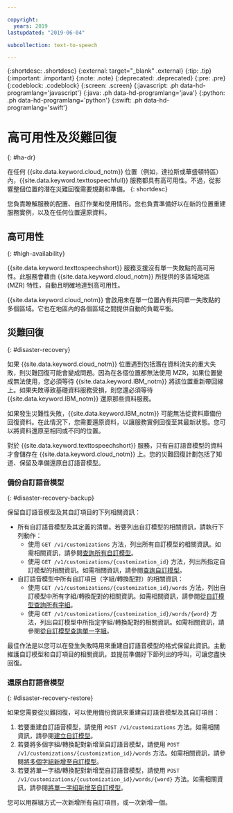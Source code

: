 ```yaml
---

copyright:
  years: 2019
lastupdated: "2019-06-04"

subcollection: text-to-speech

---
```


{:shortdesc: .shortdesc}
{:external: target="_blank" .external}
{:tip: .tip}
{:important: .important}
{:note: .note}
{:deprecated: .deprecated}
{:pre: .pre}
{:codeblock: .codeblock}
{:screen: .screen}
{:javascript: .ph data-hd-programlang='javascript'}
{:java: .ph data-hd-programlang='java'}
{:python: .ph data-hd-programlang='python'}
{:swift: .ph data-hd-programlang='swift'}

# 高可用性及災難回復
{: #ha-dr}

在任何 {{site.data.keyword.cloud_notm}} 位置（例如，達拉斯或華盛頓特區）內，{{site.data.keyword.texttospeechfull}} 服務都具有高可用性。不過，從影響整個位置的潛在災難回復需要規劃和準備。
{: shortdesc}

您負責瞭解服務的配置、自訂作業和使用情形。您也負責準備好以在新的位置重建服務實例，以及在任何位置還原資料。

## 高可用性
{: #high-availability}

{{site.data.keyword.texttospeechshort}} 服務支援沒有單一失敗點的高可用性。此服務會藉由 {{site.data.keyword.cloud_notm}} 所提供的多區域地區 (MZR) 特性，自動且明確地達到高可用性。

{{site.data.keyword.cloud_notm}} 會啟用未在單一位置內有共同單一失敗點的多個區域。它也在地區內的各個區域之間提供自動的負載平衡。

## 災難回復
{: #disaster-recovery}

如果 {{site.data.keyword.cloud_notm}} 位置遇到包括潛在資料流失的重大失敗，則災難回復可能會變成問題。因為在各個位置都無法使用 MZR，如果位置變成無法使用，您必須等待 {{site.data.keyword.IBM_notm}} 將該位置重新帶回線上。如果失敗導致基礎資料服務受損，則您還必須等待 {{site.data.keyword.IBM_notm}} 還原那些資料服務。

如果發生災難性失敗，{{site.data.keyword.IBM_notm}} 可能無法從資料庫備份回復資料。在此情況下，您需要還原資料，以讓服務實例回復至其最新狀態。您可以將資料還原至相同或不同的位置。

對於 {{site.data.keyword.texttospeechshort}} 服務，只有自訂語音模型的資料才會儲存在 {{site.data.keyword.cloud_notm}} 上。您的災難回復計劃包括了知道、保留及準備還原自訂語音模型。

### 備份自訂語音模型
{: #disaster-recovery-backup}

保留自訂語音模型及其自訂項目的下列相關資訊：

-   所有自訂語音模型及其定義的清單。若要列出自訂模型的相關資訊，請執行下列動作：
    -   使用 `GET /v1/customizations` 方法，列出所有自訂模型的相關資訊。如需相關資訊，請參閱[查詢所有自訂模型](/docs/services/text-to-speech?topic=text-to-speech-customModels#cuModelsQueryAll)。
    -   使用 `GET /v1/customizations/{customization_id}` 方法，列出所指定自訂模型的相關資訊。如需相關資訊，請參閱[查詢自訂模型](/docs/services/text-to-speech?topic=text-to-speech-customModels#cuModelsQuery)。
-   自訂語音模型中所有自訂項目（字組/轉換配對）的相關資訊：
    -   使用 `GET /v1/customizations/{customization_id}/words` 方法，列出自訂模型中所有字組/轉換配對的相關資訊。如需相關資訊，請參閱[從自訂模型查詢所有字組](/docs/services/text-to-speech?topic=text-to-speech-customWords#cuWordsQueryModel)。
    -   使用 `GET /v1/customizations/{customization_id}/words/{word}` 方法，列出自訂模型中所指定字組/轉換配對的相關資訊。如需相關資訊，請參閱[從自訂模型查詢單一字組](/docs/services/text-to-speech?topic=text-to-speech-customWords#cuWordQueryModel)。

最佳作法是以您可以在發生失敗時用來重建自訂語音模型的格式保留此資訊。主動維護自訂模型和自訂項目的相關資訊，並提前準備好下節列出的呼叫，可讓您盡快回復。

### 還原自訂語音模型
{: #disaster-recovery-restore}

如果您需要從災難回復，可以使用備份資訊來重建自訂語音模型及其自訂項目：

1.  若要重建自訂語音模型，請使用 `POST /v1/customizations` 方法。如需相關資訊，請參閱[建立自訂模型](/docs/services/text-to-speech?topic=text-to-speech-customModels#cuModelsCreate)。
1.  若要將多個字組/轉換配對新增至自訂語音模型，請使用 `POST /v1/customizations/{customization_id}/words` 方法。如需相關資訊，請參閱[將多個字組新增至自訂模型](/docs/services/text-to-speech?topic=text-to-speech-customWords#cuWordsAdd)。
1.  若要將單一字組/轉換配對新增至自訂語音模型，請使用 `POST /v1/customizations/{customization_id}/words/{word}` 方法。如需相關資訊，請參閱[將單一字組新增至自訂模型](/docs/services/text-to-speech?topic=text-to-speech-customWords#cuWordAdd)。

您可以用群組方式一次新增所有自訂項目，或一次新增一個。
